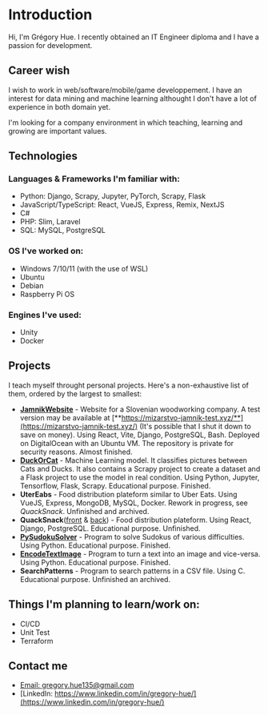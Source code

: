 # Introduction

Hi, I'm Grégory Hue. I recently obtained an IT Engineer diploma and I have a passion for development.

## Career wish

I wish to work in web/software/mobile/game developpement. I have an interest for data mining and machine learning althought I don't have a lot of experience in both domain yet.

I'm looking for a company environment in which teaching, learning and growing are important values.

## Technologies

### Languages & Frameworks I'm familiar with: 

- Python: Django, Scrapy, Jupyter, PyTorch, Scrapy, Flask
- JavaScript/TypeScript: React, VueJS, Express, Remix, NextJS
- C#
- PHP: Slim, Laravel
- SQL: MySQL, PostgreSQL

### OS I've worked on:

- Windows 7/10/11 (with the use of WSL)
- Ubuntu
- Debian
- Raspberry Pi OS

### Engines I've used:

- Unity
- Docker

## Projects

I teach myself throught personal projects. Here's a non-exhaustive list of them, ordered by the largest to smallest:

- [**JamnikWebsite**](https://github.com/GregoryHue/JamnikWebsite) - Website for a Slovenian woodworking company. A test version may be available at [**https://mizarstvo-jamnik-test.xyz/**](https://mizarstvo-jamnik-test.xyz/) (It's possible that I shut it down to save on money). Using React, Vite, Django, PostgreSQL, Bash. Deployed on DigitalOcean with an Ubuntu VM. The repository is private for security reasons. Almost finished.
- [**DuckOrCat**](https://github.com/GregoryHue/DuckOrCat) - Machine Learning model. It classifies pictures between Cats and Ducks. It also contains a Scrapy project to create a dataset and a Flask project to use the model in real condition. Using Python, Jupyter, Tensorflow, Flask, Scrapy. Educational purpose. Finished.
- **UterEabs** - Food distribution plateform similar to Uber Eats. Using VueJS, Express, MongoDB, MySQL, Docker. Rework in progress, see *QuackSnack*. Unfinished and archived.
- **QuackSnack**([front](https://github.com/QuackSnack/QuackSnackFront) & [back](https://github.com/QuackSnack/QuackSnackBack)) - Food distribution plateform. Using React, Django, PostgreSQL. Educational purpose. Unfinished.
- [**PySudokuSolver**](https://github.com/GregoryHue/PySudokuSolver) - Program to solve Sudokus of various difficulties. Using Python. Educational purpose. Finished.
- [**EncodeTextImage**](https://github.com/GregoryHue/EncodeTextImage) - Program to turn a text into an image and vice-versa. Using Python. Educational purpose. Finished.
- **SearchPatterns** - Program to search patterns in a CSV file. Using C. Educational purpose. Unfinished an archived.

## Things I'm planning to learn/work on:

- CI/CD
- Unit Test
- Terraform

## Contact me

- [Email: gregory.hue135@gmail.com](mailto:gregory.hue135@gmail.com)
- [LinkedIn: https://www.linkedin.com/in/gregory-hue/](https://www.linkedin.com/in/gregory-hue/)

<!---
GregoryHue/GregoryHue is a ✨ special ✨ repository because its `README.md` (this file) appears on your GitHub profile.
You can click the Preview link to take a look at your changes.
--->

